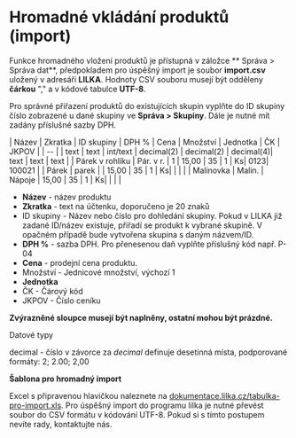 # Hromadné vkládání produktů (import)

Funkce hromadného vložení produktů je přístupná v záložce ** Správa > Správa dat**, předpokladem pro úspěšný import je soubor **import.csv** uložený v adresáři **LILKA**. Hodnoty CSV souboru musejí být odděleny **čárkou** "," a v kódové tabulce **UTF-8**. 

Pro správné přiřazení produktů do existujících skupin vyplňte do ID skupiny číslo zobrazené u dané skupiny ve **Správa > Skupiny**. Dále je nutné mít zadány příslušné sazby DPH.

| Název | Zkratka | ID skupiny | DPH % | Cena | Množství | Jednotka | ČK | JKPOV |
| -- |
| text | text | int/text | decimal(2) | decimal(2) | decimal(4)| text | text | text |
| Párek v rohlíku | Pár. v r. | 1 | 15,00 | 35 | 1 | Ks| 0123| 100021 |
| Párek | parek |  | 15,00 | 35 | 1 | Ks| | | |
| Malinovka | Malin. | Nápoje  | 15,00 | 35 | 1 | Ks| | | |

* **Název** - název produktu
* **Zkratka** - text na účtenku, doporučeno je 20 znaků
* ID skupiny - Název nebo číslo pro dohledání skupiny. Pokud v LILKA již zadané ID/název existuje, přiřadí se produkt k vybrané skupině. V opačném případě bude vytvořena skupina s daným názvem/ID.
* **DPH %** - sazba DPH. Pro přenesenou daň vyplňte příslušný kód např. P-04
* **Cena** - prodejní cena produktu.
* Množství - Jednicové množství, výchozí 1
* **Jednotka**
* ČK - Čárový kód
* JKPOV - Číslo ceníku

**Zvýrazněné sloupce musejí být naplněny, ostatní mohou být prázdné.**

Datové typy

decimal - číslo v závorce za *decimal* definuje desetinná místa, podporované formáty: 2; 2.00; 2,00

**Šablona pro hromadný import**

Excel s připravenou hlavičkou naleznete na [dokumentace.lilka.cz/tabulka-pro-import.xls](http://dokumentace.lilka.cz/tabulka-pro-import.xls). Pro úspěšný import do programu lilka je nutné převést soubor do CSV formátu v kódování UTF-8. Pokud si s tímto postupem nevíte rady, kontaktujte nás.